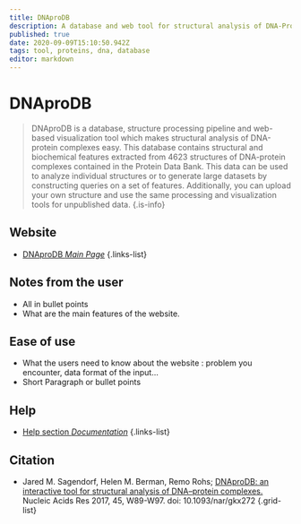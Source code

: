 ```yaml
---
title: DNAproDB
description: A database and web tool for structural analysis of DNA-Protein Complexes 
published: true
date: 2020-09-09T15:10:50.942Z
tags: tool, proteins, dna, database
editor: markdown
---
```


# DNAproDB

> DNAproDB is a database, structure processing pipeline and web-based visualization tool which makes structural analysis of DNA-protein complexes easy. This database contains structural and biochemical features extracted from 4623 structures of DNA-protein complexes contained in the Protein Data Bank. This data can be used to analyze individual structures or to generate large datasets by constructing queries on a set of features. Additionally, you can upload your own structure and use the same processing and visualization tools for unpublished data.
{.is-info}

 

## Website 

- [DNAproDB *Main Page*](https://dnaprodb.usc.edu/)
 {.links-list}

## Notes from the user
 
 - All in bullet points
 - What are the main features of the website.

 
## Ease of use

- What the users need to know about the website : problem you encounter, data format of the input...
- Short Paragraph or bullet points


## Help

- [Help section *Documentation*](https://dnaprodb.usc.edu/documentation.html)
{.links-list}


## Citation 

- Jared M. Sagendorf, Helen M. Berman, Remo Rohs; [DNAproDB: an interactive tool for structural analysis of DNA–protein complexes.](https://academic.oup.com/nar/article/45/W1/W89/3744537) Nucleic Acids Res 2017, 45, W89-W97. doi: 10.1093/nar/gkx272
{.grid-list}